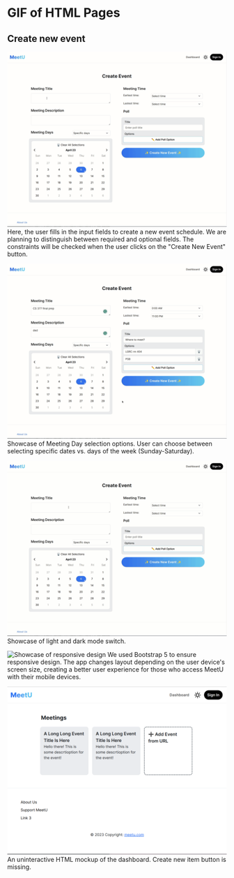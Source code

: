 # GIF of HTML Pages

## Create new event

![Overview of create new event page](create_new_event.gif)
Here, the user fills in the input fields to create a new event schedule. We are planning to distinguish between required and optional fields. The constraints will be checked when the user clicks on the "Create New Event" button.

![Showcase Meeting Day selection options](meeting_days.gif)
Showcase of Meeting Day selection options. User can choose between selecting specific dates vs. days of the week (Sunday-Saturday).

![Showcase light and dark mode switch](dark_mode.gif)
Showcase of light and dark mode switch.

![Showcase of responsive design](size_change.gif)
We used Bootstrap 5 to ensure responsive design. The app changes layout depending on the user device's screen size, creating a better user experience for those who access MeetU with their mobile devices.

![Dashboard](dashboard.png)
An uninteractive HTML mockup of the dashboard. Create new item button is missing.
